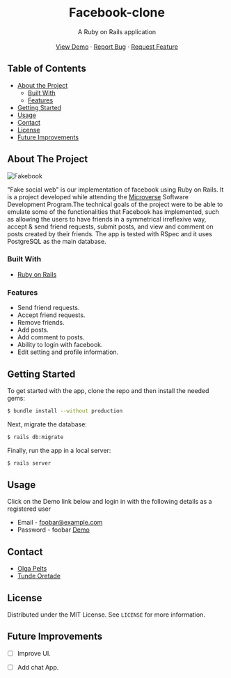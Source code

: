 <br />
<p align="center">
  <h1 align="center">Facebook-clone</h1>

  <p align="center">
    A Ruby on Rails application
    <br />
    <br />
    <a href="https://sheltered-taiga-65616.herokuapp.com/">View Demo</a>
    ·
    <a href="https://github.com/pelzolga123/Facebook-clone/issues">Report Bug</a>
    ·
    <a href="https://github.com/pelzolga123/Facebook-clone/issues">Request Feature</a>
  </p>
</p>


<!-- TABLE OF CONTENTS -->
## Table of Contents

* [About the Project](#about-the-project)
  * [Built With](#built-with)
  * [Features](#Features)
* [Getting Started](#getting-started)
* [Usage](#usage)
* [Contact](#Contact)
* [License](#license)
* [Future Improvements](#future-improvements)




<!-- ABOUT THE PROJECT -->
## About The Project

![Fakebook](https://user-images.githubusercontent.com/25479050/84653033-88519780-af04-11ea-919d-02a137ffabd0.gif)

"Fake social web" is our implementation of facebook using Ruby on Rails. It is a project developed while attending the [Microverse](http://microverse.org/) Software Development Program.The technical goals of the project were to be able to emulate some of the functionalities that Facebook has implemented, such as allowing the users to have friends in a symmetrical irreflexive way, accept & send friend requests, submit posts, and view and comment on posts created by their friends. The app is tested with RSpec and it uses PostgreSQL as the main database.

 

### Built With
* [Ruby on Rails](https://rubyonrails.org/)


### Features
- Send friend requests.
- Accept friend requests.
- Remove friends.
- Add posts.
- Add comment to posts.
- Ability to login with facebook.
- Edit setting and profile information.


<!-- GETTING STARTED -->
## Getting Started
To get started with the app, clone the repo and then install the needed gems:
```sh
$ bundle install --without production
```

Next, migrate the database:
```sh
$ rails db:migrate
```

Finally, run the app in a local server:
```sh
$ rails server
```
## Usage
Click on the Demo link below and login in with the following details as a registered user
- Email - foobar@example.com
- Password - foobar
[Demo](https://sheltered-taiga-65616.herokuapp.com/)


## Contact
* [Olga Pelts](https://github.com/pelzolga123) 
* [Tunde Oretade](https://github.com/tundeiness)


<!-- LICENSE -->
## License

Distributed under the MIT License. See `LICENSE` for more information.

## Future Improvements

* [ ] Improve UI.
* [ ] Add chat App.

